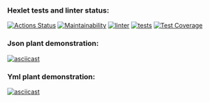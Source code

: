 ### Hexlet tests and linter status:
[![Actions Status](https://github.com/notsoyoungg/python-project-lvl2/workflows/hexlet-check/badge.svg)](https://github.com/notsoyoungg/python-project-lvl2/actions)
[![Maintainability](https://api.codeclimate.com/v1/badges/e4f2ddf77f7fd03d4b6d/maintainability)](https://codeclimate.com/github/notsoyoungg/python-project-lvl2/maintainability)
[![linter](https://github.com/notsoyoungg/python-project-lvl2/actions/workflows/lint.yml/badge.svg)](https://github.com/notsoyoungg/python-project-lvl2/actions/workflows/lint.yml)
[![tests](https://github.com/notsoyoungg/python-project-lvl2/actions/workflows/tests.yml/badge.svg)](https://github.com/notsoyoungg/python-project-lvl2/actions/workflows/tests.yml)
[![Test Coverage](https://api.codeclimate.com/v1/badges/e4f2ddf77f7fd03d4b6d/test_coverage)](https://codeclimate.com/github/notsoyoungg/python-project-lvl2/test_coverage)
### Json plant demonstration:
[![asciicast](https://asciinema.org/a/O53y24veG8UxQJ594nI9oOStt.svg)](https://asciinema.org/a/O53y24veG8UxQJ594nI9oOStt)
### Yml plant demonstration:
[![asciicast](https://asciinema.org/a/5QmC67YPGcyxXToKDErcuYuik.svg)](https://asciinema.org/a/5QmC67YPGcyxXToKDErcuYuik)